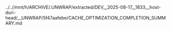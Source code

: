 ../..//mnt/h/ARCHIVE/.UNWRAP/extracted/DEV__2025-08-17__1833__host-duri-head/__UNWRAP/5f47aafebe/CACHE_OPTIMIZATION_COMPLETION_SUMMARY.md